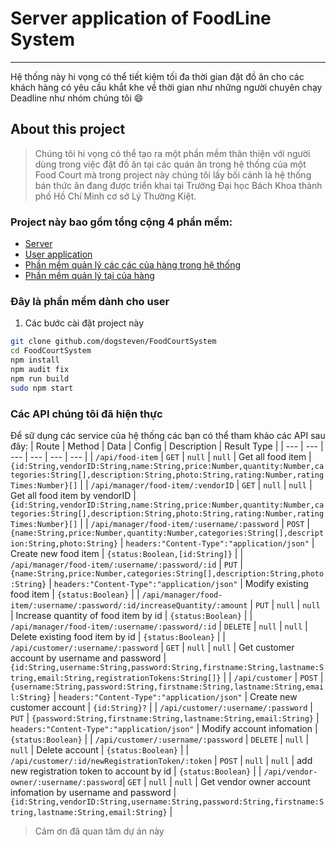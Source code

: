 # Server application of FoodLine System
------
Hệ thống này hi vọng có thể tiết kiệm tối đa thời gian đặt đồ ăn cho các khách hàng có yêu cầu khắt khe về thời gian như những người chuyên chạy Deadline như nhóm chúng tôi :smile:

## About this project
> Chúng tôi hi vọng có thể tạo ra một phần mềm thân thiện với người dùng trong việc đặt đồ ăn tại các quán ăn trong hệ thống của một Food Court  mà trong project này chúng tôi lấy bối cảnh là hệ thống bán thức ăn đang được triển khai tại Trường Đại học Bách Khoa thành phố Hồ Chí Minh cơ sở Lý Thường Kiệt.

### Project này bao gồm tổng cộng 4 phần mềm:
* [Server](github.com/dogsteven/FoodCourtSystem)
* [User application](github.com/dogsteven/FoodCourt)
* [Phần mềm quản lý các các của hàng trong hệ thống](github.com/dogsteven/food-court-manager)
* [Phần mềm quản lý tại của hàng](github.com/dogsteven/food-court-management)
### Đây là phần mềm dành cho user
1. Các bước cài đặt project này
```bash
git clone github.com/dogsteven/FoodCourtSystem
cd FoodCourtSystem
npm install
npm audit fix
npm run build
sudo npm start
```
### Các API chúng tôi đã hiện thực
Để sữ dụng các service của hệ thống các bạn có thể tham  khảo các API sau đây:
| Route | Method | Data | Config | Description | Result Type | 
| --- | --- | --- | --- | --- | --- |
| `/api/food-item` | `GET` | `null` | `null` | Get all food item | `{id:String,vendorID:String,name:String,price:Number,quantity:Number,categories:String[],description:String,photo:String,rating:Number,ratingTimes:Number}[]` |
| `/api/manager/food-item/:vendorID` | `GET` | `null` | `null` | Get all food item by vendorID | `{id:String,vendorID:String,name:String,price:Number,quantity:Number,categories:String[],description:String,photo:String,rating:Number,ratingTimes:Number}[]` |
| `/api/manager/food-item/:username/:password` | `POST` | `{name:String,price:Number,quantity:Number,categories:String[],description:String,photo:String}` | `headers:"Content-Type":"application/json"` | Create new food item | `{status:Boolean,[id:String]}` |
| `/api/manager/food-item/:username/:password/:id` | `PUT` | `{name:String,price:Number,categories:String[],description:String,photo:String}` | `headers:"Content-Type":"application/json"` | Modify existing food item | `{status:Boolean}` |
| `/api/manager/food-item/:username/:password/:id/increaseQuantity/:amount` | `PUT` | `null` | `null` | Increase quantity of food item by id | `{status:Boolean}` |
| `/api/manager/food-item/:username/:password/:id` | `DELETE` | `null` | `null` | Delete existing food item by id | `{status:Boolean}` |
| `/api/customer/:username/:password` | `GET` | `null` | `null` | Get customer account by username and password | `{id:String,username:String,password:String,firstname:String,lastname:String,email:String,registrationTokens:String[]}` |
| `/api/customer` | `POST` | `{username:String,password:String,firstname:String,lastname:String,email:String}` | `headers:"Content-Type":"application/json"` | Create new customer account | `{id:String}?` |
| `/api/customer/:username/:password` | `PUT` | `{password:String,firstname:String,lastname:String,email:String}` | `headers:"Content-Type":"application/json"` | Modify account infomation | `{status:Boolean}` |
| `/api/customer/:username/:password`  | `DELETE` | `null` | `null` | Delete account | `{status:Boolean}` |
| `/api/customer/:id/newRegistrationToken/:token` | `POST` | `null` | `null` | add new registration token to account by id | `{status:Boolean}` |
| `/api/vendor-owner/:username/:password`| `GET` | `null` | `null` | Get vendor owner account infomation by username and password | `{id:String,vendorID:String,username:String,password:String,firstname:String,lastname:String,email:String}` |

> Cảm ơn đã quan tâm dự án này
